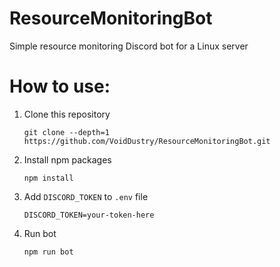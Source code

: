 #  ResourceMonitoringBot
Simple resource monitoring Discord bot for a Linux server

# How to use:
1. Clone this repository
    ```shell
   git clone --depth=1 https://github.com/VoidDustry/ResourceMonitoringBot.git
    ```
2. Install npm packages
    ```shell
   npm install
    ```
3. Add `DISCORD_TOKEN` to `.env` file
    ```shell
    DISCORD_TOKEN=your-token-here
    ```
4. Run bot
    ```shell
   npm run bot
    ```
